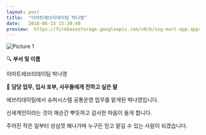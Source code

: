 ```yaml
---
layout: post
title:  "이마트에브리데이팀 박나영"
date:   2018-06-15 15:39:40
preview:  https://firebasestorage.googleapis.com/v0/b/ssg-mart-app.appspot.com/o/%EB%8F%99%EA%B8%B0%EC%82%AC%EC%A7%84%2F191915.jpg?alt=media&token=9b420d70-cd05-49aa-8f6a-3bad76d10feb
---
```


![Picture 1](https://firebasestorage.googleapis.com/v0/b/ssg-mart-app.appspot.com/o/%EB%8F%99%EA%B8%B0%EC%82%AC%EC%A7%84%2F191915.jpg?alt=media&token=9b420d70-cd05-49aa-8f6a-3bad76d10feb)


🔍 **부서 및 이름**

   이마트에브리데이팀 박나영

🔔 **담당 업무, 입사 포부, 사우들에게 전하고 싶은 말**

   에브리데이팀에서 슈퍼시스템 공통운영 업무를 맡게된 박나영입니다.

   신세계인이라는 것이 매순간 뿌듯하고 감사한 마음이 들게 합니다.

   주어진 작은 일부터 성심껏 해나가며 누구든 믿고 맡길 수 있는 사람이 되겠습니다.